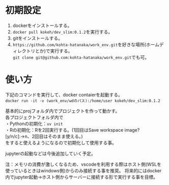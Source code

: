 # 初期設定

1. dockerをインストールする。
2. `docker pull kokeh/dev_slim:0.1.2`を実行する。
3. gitをインストールする。
4. `https://github.com/kohta-hatanaka/work_env.git`を好きな場所(ホームディレクトリとか)で実行する。  
`git clone git@github.com:kohta-hatanaka/work_env.git`でも可。

# 使い方
下記のコマンドを実行して、docker contaierを起動する。  
`docker run -it -v (work_env/wdのパス):/home/user kokeh/dev_slim:0.1.2`

基本的にprojフォルダ内でプロジェクトを作って動かす。  
各プロジェクトフォルダ内で  
・Pythonの初期化：`uv init`  
・Rの初期化：Rを2回実行する。(1回目はSave workspace image? [y/n/c]:→n、2回目はそのまま使える。)  
をすると使えるようになるので初期化して使用する事。  

jupyterの起動などは今後追加していく予定。  

注：メモリの消費が激しくなるため、vscodeを利用する際はホスト側(WSLを使っているときはwindows側)からのみ接続する事を推奨。
将来的にはdocker内でjupyter起動→ホスト側からサーバーに接続する形で実行する事を目標。